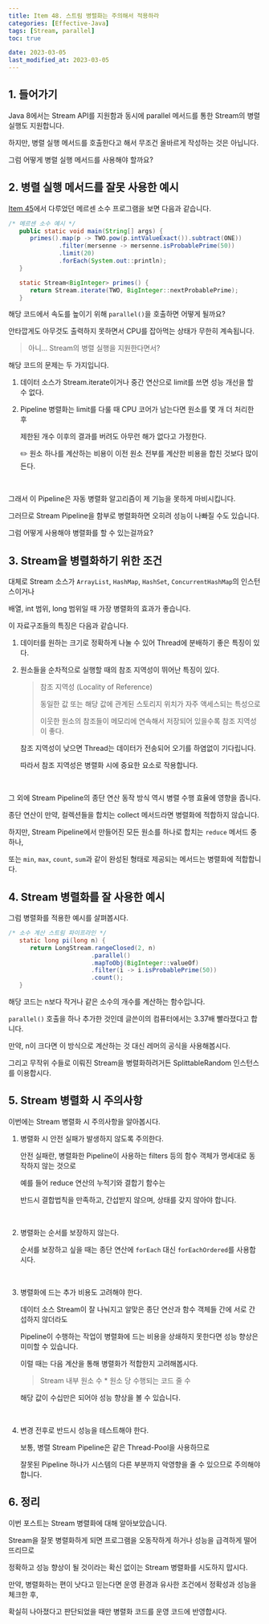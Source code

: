 ```yaml
---
title: Item 48. 스트림 병렬화는 주의해서 적용하라
categories: [Effective-Java]
tags: [Stream, parallel]
toc: true

date: 2023-03-05
last_modified_at: 2023-03-05
---
```


## 1. 들어가기

Java 8에서는 Stream API를 지원함과 동시에 parallel 메서드를 통한 Stream의 병렬 실행도 지원합니다.

하지만, 병렬 실행 메서드를 호출한다고 해서 무조건 올바르게 작성하는 것은 아닙니다.

그럼 어떻게 병렬 실행 메서드를 사용해야 할까요?

## 2. 병렬 실행 메서드를 잘못 사용한 예시

[Item 45](../item45)에서 다루었던 메르센 소수 프로그램을 보면 다음과 같습니다.

```java
/* 메르센 소수 예시 */
   public static void main(String[] args) {
      primes().map(p -> TWO.pow(p.intValueExact()).subtract(ONE))
              .filter(mersenne -> mersenne.isProbablePrime(50))
              .limit(20)
              .forEach(System.out::println);
   }

   static Stream<BigInteger> primes() {
      return Stream.iterate(TWO, BigInteger::nextProbablePrime);
   }
```

해당 코드에서 속도를 높이기 위해 `parallel()`을 호출하면 어떻게 될까요?

안타깝게도 아무것도 출력하지 못하면서 CPU를 잡아먹는 상태가 무한히 계속됩니다.

> 아니... Stream의 병렬 실행을 지원한다면서?

해당 코드의 문제는 두 가지입니다.

1. 데이터 소스가 Stream.iterate이거나 중간 연산으로 limit를 쓰면 성능 개선을 할 수 없다.

2. Pipeline 병렬화는 limit를 다룰 때 CPU 코어가 남는다면 원소를 몇 개 더 처리한 후

   제한된 개수 이후의 결과를 버려도 아무런 해가 없다고 가정한다.

   ✏️ 원소 하나를 계산하는 비용이 이전 원소 전부를 계산한 비용을 합친 것보다 많이 든다.

   <br>


그래서 이 Pipeline은 자동 병렬화 알고리즘이 제 기능을 못하게 마비시킵니다.

그러므로 Stream Pipeline을 함부로 병렬화하면 오히려 성능이 나빠질 수도 있습니다.

그럼 어떻게 사용해야 병렬화를 할 수 있는걸까요?

## 3. Stream을 병렬화하기 위한 조건

대체로 Stream 소스가 `ArrayList`, `HashMap`, `HashSet`, `ConcurrentHashMap`의 인스턴스이거나

배열, int 범위, long 범위일 때 가장 병렬화의 효과가 좋습니다.

이 자료구조들의 특징은 다음과 같습니다.

1. 데이터를 원하는 크기로 정확하게 나눌 수 있어 Thread에 분배하기 좋은 특징이 있다.

2. 원소들을 순차적으로 실행할 때의 참조 지역성이 뛰어난 특징이 있다.

   > 참조 지역성 (Locality of Reference)
   >
   > 동일한 값 또는 해당 값에 관계된 스토리지 위치가 자주 액세스되는 특성으로
   >
   > 이웃한 원소의 참조들이 메모리에 연속해서 저장되어 있을수록 참조 지역성이 좋다.

   참조 지역성이 낮으면 Thread는 데이터가 전송되어 오기를 하염없이 기다립니다.

   따라서 참조 지역성은 병렬화 시에 중요한 요소로 작용합니다.

   <br>

그 외에 Stream Pipeline의 종단 연산 동작 방식 역시 병렬 수행 효율에 영향을 줍니다.

종단 연산이 만약, 컬렉션들을 합치는 collect 메서드라면 병렬화에 적합하지 않습니다.

하지만, Stream Pipeline에서 만들어진 모든 원소를 하나로 합치는 `reduce` 메서드 중 하나,

또는 `min`, `max`, `count`, `sum`과 같이 완성된 형태로 제공되는 메서드는 병렬화에 적합합니다.

## 4. Stream 병렬화를 잘 사용한 예시

그럼 병렬화를 적용한 예시를 살펴봅시다.

```java
/* 소수 계산 스트림 파이프라인 */
   static long pi(long n) {
      return LongStream.rangeClosed(2, n)
                       .parallel()
                       .mapToObj(BigInteger::valueOf)
                       .filter(i -> i.isProbablePrime(50))
                       .count();
   }
```

해당 코드는 n보다 작거나 같은 소수의 개수를 계산하는 함수입니다.

`parallel()` 호출을 하나 추가한 것인데 글쓴이의 컴퓨터에서는 3.37배 빨라졌다고 합니다.

만약, n이 크다면 이 방식으로 계산하는 것 대신 레머의 공식을 사용해봅시다.

그리고 무작위 수들로 이뤄진 Stream을 병렬화하려거든 SplittableRandom 인스턴스를 이용합시다.

## 5. Stream 병렬화 시 주의사항

이번에는 Stream 병렬화 시 주의사항을 알아봅시다.

1. 병렬화 시 안전 실패가 발생하지 않도록 주의한다.

   안전 실패란, 병렬화한 Pipeline이 사용하는 filters 등의 함수 객체가 명세대로 동작하지 않는 것으로

   예를 들어 reduce 연산의 누적기와 결합기 함수는 
   
   반드시 결합법칙을 만족하고, 간섭받지 않으며, 상태를 갖지 않아야 합니다.

   <br>

2. 병렬화는 순서를 보장하지 않는다.

   순서를 보장하고 싶을 때는 종단 연산에 `forEach` 대신 `forEachOrdered`를 사용합시다.

   <br>

3. 병렬화에 드는 추가 비용도 고려해야 한다.

   데이터 소스 Stream이 잘 나눠지고 알맞은 종단 연산과 함수 객체들 간에 서로 간섭하지 않더라도

   Pipeline이 수행하는 작업이 병렬화에 드는 비용을 상쇄하지 못한다면 성능 향상은 미미할 수 있습니다.

   이럴 때는 다음 계산을 통해 병렬화가 적합한지 고려해봅시다.
   
   > Stream 내부 원소 수 * 원소 당 수행되는 코드 줄 수

   해당 값이 수십만은 되어야 성능 향상을 볼 수 있습니다.

   <br>

4. 변경 전후로 반드시 성능을 테스트해야 한다.

   보통, 병렬 Stream Pipeline은 같은 Thread-Pool을 사용하므로

   잘못된 Pipeline 하나가 시스템의 다른 부분까지 악영향을 줄 수 있으므로 주의해야 합니다.

## 6. 정리

   이번 포스트는 Stream 병렬화에 대해 알아보았습니다.

   Stream을 잘못 병렬화하게 되면 프로그램을 오동작하게 하거나 성능을 급격하게 떨어뜨리므로

   정확하고 성능 향상이 될 것이라는 확신 없이는 Stream 병렬화를 시도하지 맙시다.

   만약, 병렬화하는 편이 낫다고 믿는다면 운영 환경과 유사한 조건에서 정확성과 성능을 체크한 후,

   확실히 나아졌다고 판단되었을 때만 병렬화 코드를 운영 코드에 반영합시다.
